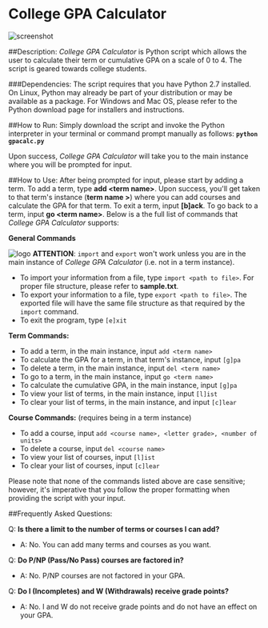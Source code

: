 # College GPA Calculator

![screenshot](http://i.imgur.com/tqIFhfS.png)

##Description:
_College GPA Calculator_ is Python script which allows the user to calculate their term or cumulative GPA on a scale of 0 to 4. 
The script is geared towards college students.

###Dependencies:
The script requires that you have Python 2.7 installed. On Linux, Python may already be part of your distribution or may be available as a package. For Windows and Mac OS, please refer to the Python download page for installers and instructions.

##How to Run:
Simply download the script and invoke the Python interpreter in your terminal or command prompt manually as follows:
**`python gpacalc.py`**

Upon success, _College GPA Calculator_ will take you to the main instance where you will be prompted for input.

##How to Use:
After being prompted for input, please start by adding a term. To add a term, type **add \<term name\>**. Upon success, you'll get taken to that term's instance (**term name >**) where you can add courses and calculate the GPA for that term. To exit a term, input **[b]ack**. To go back to a term, input **go \<term name\>**. Below is a the full list of commands that _College GPA Calculator_ supports:


**General Commands**

![logo](http://i.snag.gy/3F75G.jpg) **ATTENTION**: `import` and `export` won't work unless you are in the main instance of _College GPA Calculator_ (i.e. not in a term instance). 

* To import your information from a file, type `import <path to file>`. For proper file structure, please refer to **sample.txt**.
* To export your information to a file, type `export <path to file>`. The exported file will have the same file structure as that required by the `import` command. 
* To exit the program, type `[e]xit`

**Term Commands:**
* To add a term, in the main instance, input `add <term name>`
* To calculate the GPA for a term, in that term's instance, input `[g]pa`
* To delete a term, in the main instance, input `del <term name>`
* To go to a term, in the main instance, input `go <term name>`
* To calculate the cumulative GPA, in the main instance, input `[g]pa`
* To view your list of terms, in the main instance, input `[l]ist`
* To clear your list of terms, in the main instance, and input `[c]lear`

**Course Commands:** (requires being in a term instance)
* To add a course, input `add <course name>, <letter grade>, <number of units>`
* To delete a course, input `del <course name>`
* To view your list of courses, input `[l]ist`
* To clear your list of courses, input `[c]lear`

Please note that none of the commands listed above are case sensitive; however, it's imperative that you follow the proper formatting when providing the script with your input.

##Frequently Asked Questions: 

Q: **Is there a limit to the number of terms or courses I can add?**
* A: No. You can add many terms and courses as you want.

Q: **Do P/NP (Pass/No Pass) courses are factored in?**
* A: No. P/NP courses are not factored in your GPA.

Q: **Do I (Incompletes) and W (Withdrawals) receive grade points?**
* A: No. I and W do not receive grade points and do not have an effect on your GPA.
